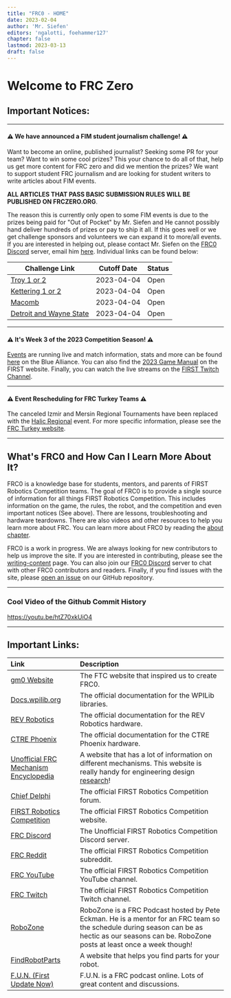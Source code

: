 ```yaml
---
title: "FRC0 - HOME"
date: 2023-02-04
author: 'Mr. Siefen'
editors: 'ngalotti, foehammer127'
chapter: false
lastmod: 2023-03-13
draft: false
---
```


# Welcome to FRC Zero

## Important Notices:
---

#### &#x26A0; We have announced a FIM student journalism challenge! &#x26A0;

Want to become an online, published journalist? Seeking some PR for your team? Want to win some cool prizes? This your chance to do all of that, help us get more content for FRC zero and did we mention the prizes?  We want to support student FRC journalism and are looking for student writers to write articles about FIM events.

**ALL ARTICLES THAT PASS BASIC SUBMISSION RULES WILL BE PUBLISHED ON FRCZERO.ORG**.

The reason this is currently only open to some FIM events is due to the prizes being paid for "Out of Pocket" by Mr. Siefen and He cannot possibly hand deliver hundreds of prizes or pay to ship it all. If this goes well or we get challenge sponsors and volunteers we can expand it to more/all events.  If you are interested in helping out, please contact Mr. Siefen on the [FRC0 Discord](https://discord.gg/Ja2WFKCjEK) server, email him [here](mailto:siefens.robot.emporium@gmail.com).  Individual links can be found below:

| Challenge Link | Cutoff Date | Status |
| --- | --- | --- |
| [Troy 1 or 2](https://FRCzero.org/about/writing-content/2023mitry-article-challenge/) | 2023-04-04 | Open |
| [Kettering 1 or 2](https://FRCzero.org/about/writing-content/2023miket-article-challenge/) | 2023-04-04 | Open |
| [Macomb](https://FRCzero.org/about/writing-content/2023mimcc-article-challenge/) | 2023-04-04 | Open |
| [Detroit and Wayne State](https://FRCzero.org/about/writing-content/2023midet-article-challenge/) | 2023-04-04 | Open |

---

#### &#x26A0; It's Week 3 of the 2023 Competition Season! &#x26A0;

[Events](/competition/events/) are running live and match information, stats and more can be found [here](https://www.thebluealliance.com/events) on the Blue Alliance.  You can also find the [2023 Game Manual](https://firstFRC.blob.core.windows.net/FRC2023/Manual/2023FRCGameManual.pdf) on the FIRST website.  Finally, you can watch the live streams on the [FIRST Twitch Channel](https://www.thebluealliance.com/gameday#chat=hidden).

---

#### &#x26A0; Event Rescheduling for FRC Turkey Teams &#x26A0;

The canceled Izmir and Mersin Regional Tournaments have been replaced with the [Halic Regional](https://FRC-events.firstinspires.org/2023/TUHC) event. For more specific information, please see the [FRC Turkey website](https://www.FRCturkey.org/2023-izmir-mersin-regional/).

---

## What's FRC0 and How Can I Learn More About It?

FRC0 is a knowledge base for students, mentors, and parents of FIRST Robotics Competition teams.  The goal of FRC0 is to provide a single source of information for all things FIRST Robotics Competition.  This includes information on the game, the rules, the robot, and the competition and even important notices (See above). There are lessons, troubleshooting and hardware teardowns.  There are also videos and other resources to help you learn more about FRC. You can learn more about FRC0 by reading the [about chapter](/about/).

FRC0 is a work in progress.  We are always looking for new contributors to help us improve the site.  If you are interested in contributing, please see the [writing-content](/about/writing-content) page. You can also join our [FRC0 Discord](https://discord.gg/Ja2WFKCjEK) server to chat with other FRC0 contributors and readers. Finally, if you find issues with the site, please [open an issue](https://github.com/FRC0/FRC0site/issues/new/choose) on our GitHub repository.

---

### Cool Video of the Github Commit History

https://youtu.be/htZ70xkUiO4

---

## Important Links:

| Link | Description |
| :--- | :--- |
| [gm0 Website](https://gm0.org) | The FTC website that inspired us to create FRC0. |
| [Docs.wpilib.org](https://docs.wpilib.org/en/stable/) | The official documentation for the WPILib libraries. |
| [REV Robotics](https://docs.revrobotics.com/docs/rev-ion) | The official documentation for the REV Robotics hardware. |
| [CTRE Phoenix](https://phoenix-documentation.readthedocs.io/en/latest/) | The official documentation for the CTRE Phoenix hardware. |
| [Unofficial FRC Mechanism Encyclopedia](https://www.projectb.net.au/resources/robot-mechanisms/) | A website that has a lot of information on different mechanisms. This website is really handy for engineering design [research](https://FRCzero.org/engineering_design/design_process/research_the_problem/)! |
| [Chief Delphi](https://www.chiefdelphi.com/) | The official FIRST Robotics Competition forum. |
| [FIRST Robotics Competition](https://www.firstinspires.org/robotics/FRC) | The official FIRST Robotics Competition website. |
| [FRC Discord](https://discord.gg/FRC) | The Unofficial FIRST Robotics Competition Discord server. |
| [FRC Reddit](https://www.reddit.com/r/FRC/) | The official FIRST Robotics Competition subreddit. |
| [FRC YouTube](https://www.youtube.com/@FIRSTRoboticsCompetition) | The official FIRST Robotics Competition YouTube channel. |
| [FRC Twitch](https://www.twitch.tv/firstinspires) | The official FIRST Robotics Competition Twitch channel. |
| [RoboZone](https://www.youtube.com/c/RoboZoneTV) | RoboZone is a FRC Podcast hosted by Pete Eckman. He is a mentor for an FRC team so the schedule during season can be as hectic as our seasons can be. RoboZone posts at least once a week though! |
| [FindRobotParts](https://www.findrobotparts.com/) | A website that helps you find parts for your robot. |
| [F.U.N. (First Update Now)](https://www.youtube.com/firstupdatesnow) | F.U.N. is a FRC podcast online. Lots of great content and discussions. |
